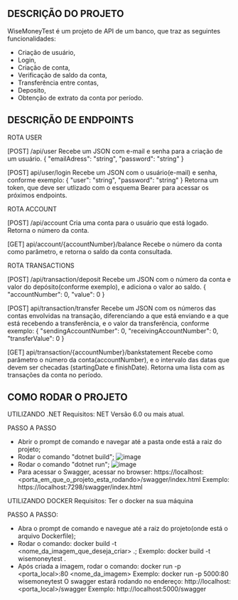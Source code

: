 ## DESCRIÇÃO DO PROJETO

WiseMoneyTest é um projeto de API de um banco, que traz as seguintes funcionalidades:
- Criação de usuário,
- Login,
- Criação de conta,
- Verificação de saldo da conta,
- Transferência entre contas,
- Deposito,
- Obtenção de extrato da conta por período.

## DESCRIÇÃO DE ENDPOINTS

ROTA USER

[POST] /api/user
Recebe um JSON com e-mail e senha para a criação de um usuário.
{
  "emailAdress": "string",
  "password": "string"
}

[POST] api/user/login
Recebe um JSON com o usuário(e-mail) e senha, conforme exemplo:
{
  "user": "string",
  "password": "string"
}
Retorna um token, que deve ser utlizado com o esquema Bearer para acessar os próximos endpoints.

ROTA ACCOUNT

[POST] /api/account
Cria uma conta para o usuário que está logado.
Retorna o número da conta.

[GET] api/account/{accountNumber}/balance
Recebe o número da conta como parâmetro, e retorna o saldo da conta consultada.

ROTA TRANSACTIONS

[POST] /api/transaction/deposit
Recebe um JSON com o número da conta e valor do depósito(conforme exemplo), e adiciona o valor ao saldo.
{
  "accountNumber": 0,
  "value": 0
}

[POST] api/transaction/transfer
Recebe um JSON com os números das contas envolvidas na transação, diferenciando a que está enviando e a que está recebendo a transferência, e o valor da transferência, conforme exemplo:
{
  "sendingAccountNumber": 0,
  "receivingAccountNumber": 0,
  "transferValue": 0
}

[GET] api/transaction/{accountNumber}/bankstatement
Recebe como parâmetro o número da conta(accountNumber), e o intervalo das datas que devem ser checadas (startingDate e finishDate).
Retorna uma lista com as transações da conta no período.

## COMO RODAR O PROJETO

UTILIZANDO .NET
Requisitos:
NET Versão 6.0 ou mais atual.

PASSO A PASSO
- Abrir o prompt de comando e navegar até a pasta onde está a raiz do projeto;
- Rodar o comando "dotnet build";
![image](https://user-images.githubusercontent.com/57686224/223191850-90d20728-06e4-4960-9e5a-4d0acf6c772b.png)
- Rodar o comando "dotnet run";
![image](https://user-images.githubusercontent.com/57686224/223192689-60528384-789c-4ae3-8d80-c2d100dbad41.png)
- Para acessar o Swagger, acessar no browser: https://localhost:<porta_em_que_o_projeto_esta_rodando>/swagger/index.html
Exemplo: https://localhost:7298/swagger/index.html

UTILIZANDO DOCKER
Requisitos:
Ter o docker na sua máquina

PASSO A PASSO:  
- Abra o prompt de comando e navegue até a raiz do projeto(onde está o arquivo Dockerfile);
- Rodar o comando: docker build -t <nome_da_imagem_que_deseja_criar> .;
Exemplo: docker build -t wisemoneytest .
- Após criada a imagem, rodar o comando: docker run -p <porta_local>:80 <nome_da_imagem>
Exemplo: docker run -p 5000:80 wisemoneytest
O swagger estará rodando no endereço: http://localhost:<porta_local>/swagger
Exemplo: http://localhost:5000/swagger
